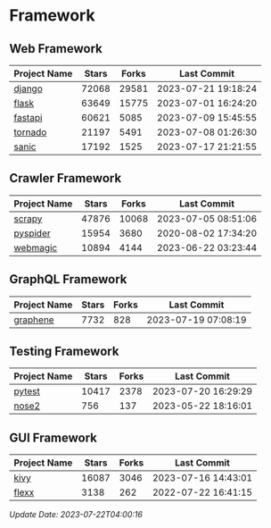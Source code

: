 # Framework

## Web Framework
| Project Name | Stars | Forks | Last Commit |
| ------------ | ----- | ----- | ----------- |
| [django](https://github.com/django/django) | 72068 | 29581 | 2023-07-21 19:18:24 |
| [flask](https://github.com/pallets/flask) | 63649 | 15775 | 2023-07-01 16:24:20 |
| [fastapi](https://github.com/tiangolo/fastapi) | 60621 | 5085 | 2023-07-09 15:45:55 |
| [tornado](https://github.com/tornadoweb/tornado) | 21197 | 5491 | 2023-07-08 01:26:30 |
| [sanic](https://github.com/sanic-org/sanic) | 17192 | 1525 | 2023-07-17 21:21:55 |

## Crawler Framework
| Project Name | Stars | Forks | Last Commit |
| ------------ | ----- | ----- | ----------- |
| [scrapy](https://github.com/scrapy/scrapy) | 47876 | 10068 | 2023-07-05 08:51:06 |
| [pyspider](https://github.com/binux/pyspider) | 15954 | 3680 | 2020-08-02 17:34:20 |
| [webmagic](https://github.com/code4craft/webmagic) | 10894 | 4144 | 2023-06-22 03:23:44 |

## GraphQL Framework
| Project Name | Stars | Forks | Last Commit |
| ------------ | ----- | ----- | ----------- |
| [graphene](https://github.com/graphql-python/graphene) | 7732 | 828 | 2023-07-19 07:08:19 |

## Testing Framework
| Project Name | Stars | Forks | Last Commit |
| ------------ | ----- | ----- | ----------- |
| [pytest](https://github.com/pytest-dev/pytest) | 10417 | 2378 | 2023-07-20 16:29:29 |
| [nose2](https://github.com/nose-devs/nose2) | 756 | 137 | 2023-05-22 18:16:01 |

## GUI Framework
| Project Name | Stars | Forks | Last Commit |
| ------------ | ----- | ----- | ----------- |
| [kivy](https://github.com/kivy/kivy) | 16087 | 3046 | 2023-07-16 14:43:01 |
| [flexx](https://github.com/flexxui/flexx) | 3138 | 262 | 2022-07-22 16:41:15 |

*Update Date: 2023-07-22T04:00:16*